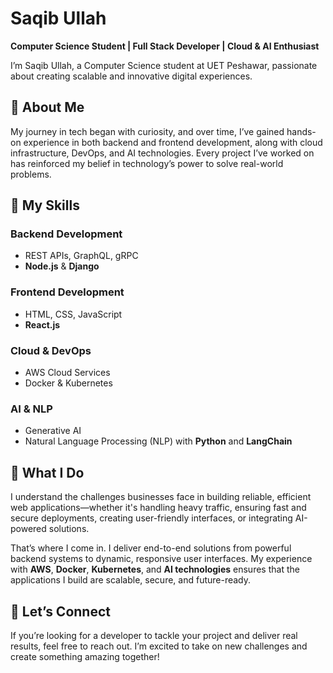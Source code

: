 # Saqib Ullah

**Computer Science Student | Full Stack Developer | Cloud & AI Enthusiast**

I’m Saqib Ullah, a Computer Science student at UET Peshawar, passionate about creating scalable and innovative digital experiences.

## 🚀 About Me
My journey in tech began with curiosity, and over time, I’ve gained hands-on experience in both backend and frontend development, along with cloud infrastructure, DevOps, and AI technologies. Every project I’ve worked on has reinforced my belief in technology’s power to solve real-world problems.

## 🔧 My Skills
### Backend Development
- REST APIs, GraphQL, gRPC
- **Node.js** & **Django**

### Frontend Development
- HTML, CSS, JavaScript
- **React.js**

### Cloud & DevOps
- AWS Cloud Services
- Docker & Kubernetes

### AI & NLP
- Generative AI
- Natural Language Processing (NLP) with **Python** and **LangChain**

## 🌟 What I Do
I understand the challenges businesses face in building reliable, efficient web applications—whether it's handling heavy traffic, ensuring fast and secure deployments, creating user-friendly interfaces, or integrating AI-powered solutions.

That’s where I come in. I deliver end-to-end solutions from powerful backend systems to dynamic, responsive user interfaces. My experience with **AWS**, **Docker**, **Kubernetes**, and **AI technologies** ensures that the applications I build are scalable, secure, and future-ready.

## 🤝 Let’s Connect
If you’re looking for a developer to tackle your project and deliver real results, feel free to reach out. I’m excited to take on new challenges and create something amazing together!
